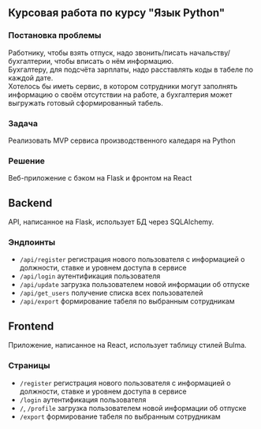## Курсовая работа по курсу "Язык Python"

### Постановка проблемы
Работнику, чтобы взять отпуск, надо звонить/писать начальству/бухгалтерии, чтобы вписать о нём информацию.  
Бухгалтеру, для подсчёта зарплаты, надо расставлять коды в табеле по каждой дате.  
Хотелось бы иметь сервис, в котором сотрудники могут заполнять информацию о своём отсутствии на работе, а бухгалтерия может выгружать готовый сформированный табель.

### Задача
Реализовать MVP сервиса производственного каледаря на Python

### Решение
Веб-приложение с бэком на Flask и фронтом на React

## Backend
API, написанное на Flask, использует БД через SQLAlchemy.
### Эндпоинты
- `/api/register` регистрация нового пользователя с информацией о должности, ставке и уровнем доступа в сервисе
- `/api/login` аутентификация пользователя
- `/api/update` загрузка пользователем новой информации об отпуске
- `/api/get_users` получение списка всех пользователей
- `/api/export` формирование табеля по выбранным сотрудникам

## Frontend
Приложение, написанное на React, использует таблицу стилей Bulma.
### Страницы
- `/register` регистрация нового пользователя с информацией о должности, ставке и уровнем доступа в сервисе
- `/login` аутентификация пользователя
- `/`, `/profile` загрузка пользователем новой информации об отпуске
- `/export` формирование табеля по выбранным сотрудникам
